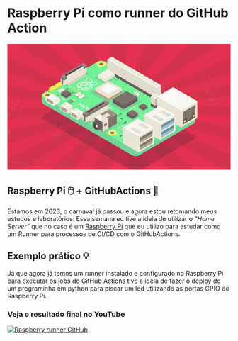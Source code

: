 # Raspberry Pi como runner do GitHub Action

![Capa](img/banner-rasp.png "Banner")

## Raspberry Pi 🖱️ + GitHubActions 🤖
Estamos em 2023, o carnaval já passou e agora estou retomando meus estudos e laboratórios. Essa semana eu tive a ideia de utilizar o _"Home Server"_ que no caso é um [Raspberry Pi](https://www.raspberrypi.com/) que eu utilizo para estudar como um Runner para processos de CI/CD com o GitHubActions.

## Exemplo prático 💡

Já que agora já temos um runner instalado e configurado no Raspberry Pi para executar os jobs do GitHub Actions tive a ideia de fazer o deploy de um programinha em python para piscar um led utilizando as portas GPIO do Raspberry Pi.

### Veja o resultado final no YouTube

[![Raspberry runner GitHub](https://img.youtube.com/vi/_tl1sIPXpP/raspberry.jpg)](https://www.youtube.com/watch?v=_tl1sIPXpPo)
